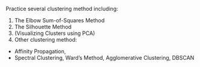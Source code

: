 Practice several clustering method including: 
1. The Elbow Sum-of-Squares Method
2. The Silhouette Method
3. (Visualizing Clusters using PCA)
4. Other clustering method: 
  - Affinity Propagation, 
  - Spectral Clustering, Ward’s Method, Agglomerative Clustering, DBSCAN
